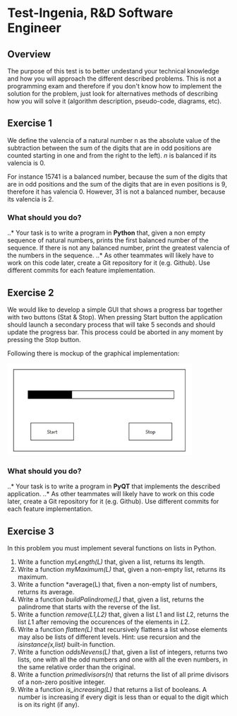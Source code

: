 # Test-Ingenia, R&D Software Engineer

## Overview
The purpose of this test is to better undestand your technical knowledge and how you will approach the different described problems. This is not a programming exam and therefore if you don't know how to implement the solution for the problem, just look for alternatives methods of describing how you will solve it (algorithm description, pseudo-code, diagrams, etc).

## Exercise 1
We define the valencia of a natural number n as the absolute value of the subtraction between the sum of the digits that are in odd positions are counted starting in one and from the right to the left). *n* is balanced if its valencia is 0.

For instance 15741 is a balanced number, because the sum of the digits that are in odd positions and the sum of the digits that are in even positions is 9, therefore it has valencia 0. However, 31 is not a balanced number, because its valencia is 2.

### What should you do?
..* Your task is to write a program in **Python** that, given a non empty sequence of natural numbers, prints the first balanced number of the sequence. If there is not any balanced number, print the greatest valencia of the numbers in the sequence.
..* As other teammates will likely have to work on this code later, create a Git repository for it (e.g. Github). Use different commits for each feature implementation.

## Exercise 2
We would like to develop a simple GUI that shows a progress bar together with two buttons (Stat & Stop). When pressing Start button the application should launch a secondary process that will take 5 seconds and should update the progress bar. This process could be aborted in any moment by pressing the Stop button.

Following there is mockup of the graphical implementation:

![alt text](https://github.com/jaumefib/Test-Ingenia/blob/master/loading_process.png "Graphical implementation 1")

### What should you do?
..* Your task is to write a program in **PyQT** that implements the described application.
..* As other teammates will likely have to work on this code later, create a Git repository for it (e.g. Github). Use different commits for each feature implementation.

## Exercise 3
In this problem you must implement several functions on lists in Python.

1. Write a function *myLength(L)* that, given a list, returns its length.
2. Write a function *myMaximum(L)* that, given a non-empty list, returns its maximum.
3. Write a function *average(L) that, fiven a non-empty list of numbers, returns its average.
4. Write a function *buildPalindrome(L)* that, given a list, returns the palindrome that starts with the reverse of the list.
5. Write a function *remove(L1,L2)* that, given a list *L*1 and list *L*2, returns the list *L*1 after removing the occurences of the elements in *L*2.
6. Write a function *flatten(L)* that recursively flattens a list whose elements may also be lists of different levels. Hint: use recursion and the *isinstance(x,list)* built-in function.
7. Write a function *oddsNevens(L)* that, given a list of integers, returns two lists, one with all the odd numbers and one with all the even numbers, in the same relative order than the original.
8. Write a function *primedivisors(n)* that returns the list of all prime divisors of a non-zero positive integer.
9. Write a function *is_increasing(L)* that returns a list of booleans. A number is increasing if every digit is less than or equal to the digit which is on its right (if any).
